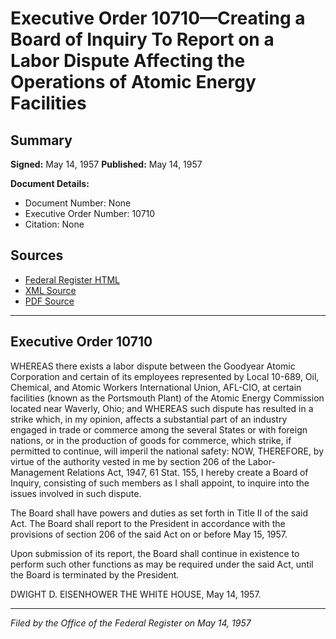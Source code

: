 # Executive Order 10710—Creating a Board of Inquiry To Report on a Labor Dispute Affecting the Operations of Atomic Energy Facilities

## Summary

**Signed:** May 14, 1957
**Published:** May 14, 1957

**Document Details:**
- Document Number: None
- Executive Order Number: 10710
- Citation: None

## Sources
- [Federal Register HTML](https://www.presidency.ucsb.edu/documents/executive-order-10710-creating-board-inquiry-report-labor-dispute-affecting-the-operations)
- [XML Source](None)
- [PDF Source](None)

---

## Executive Order 10710

WHEREAS there exists a labor dispute between the Goodyear Atomic Corporation and certain of its employees represented by Local 10-689, Oil, Chemical, and Atomic Workers International Union, AFL-CIO, at certain facilities (known as the Portsmouth Plant) of the Atomic Energy Commission located near Waverly, Ohio; and
WHEREAS such dispute has resulted in a strike which, in my opinion, affects a substantial part of an industry engaged in trade or commerce among the several States or with foreign nations, or in the production of goods for commerce, which strike, if permitted to continue, will imperil the national safety:
NOW, THEREFORE, by virtue of the authority vested in me by section 206 of the Labor-Management Relations Act, 1947, 61 Stat. 155, I hereby create a Board of Inquiry, consisting of such members as I shall appoint, to inquire into the issues involved in such dispute.

The Board shall have powers and duties as set forth in Title II of the said Act. The Board shall report to the President in accordance with the provisions of section 206 of the said Act on or before May 15, 1957.

Upon submission of its report, the Board shall continue in existence to perform such other functions as may be required under the said Act, until the Board is terminated by the President.

DWIGHT D. EISENHOWER
THE WHITE HOUSE,
May 14, 1957.

---

*Filed by the Office of the Federal Register on May 14, 1957*

